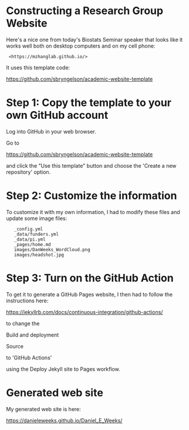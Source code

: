 # Constructing a Research Group Website

Here's a nice one from today's Biostats Seminar speaker that looks like it works well both on desktop computers and on my cell phone: 

     <https://mzhanglab.github.io/>	  

It uses this template code: 

<https://github.com/sbryngelson/academic-website-template>


# Step 1: Copy the template to your own GitHub account

Log into GitHub in your web browser.

Go to 

<https://github.com/sbryngelson/academic-website-template>

and click the "Use this template" button and choose the 'Create a new repository' option.


# Step 2: Customize the information

To customize it with my own information, I had to modify these files and update some image
files:

```	 
   _config.yml
   _data/funders.yml
   _data/pi.yml
   _pages/home.md
   images/DanWeeks_WordCloud.png
   images/headshot.jpg
```
  
# Step 3: Turn on the GitHub Action

To get it to generate a GitHub Pages website, I then had to follow the instructions here:

<https://jekyllrb.com/docs/continuous-integration/github-actions/>

to change the 

Build and deployment

Source

to 'GitHub Actions'  

using the Deploy Jekyll site to Pages workflow. 


# Generated web site

My generated web site is here:

<https://danieleweeks.github.io/Daniel_E_Weeks/>

